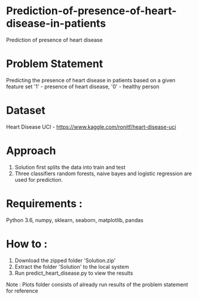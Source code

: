# Prediction-of-presence-of-heart-disease-in-patients
Prediction of presence of heart disease
# Problem Statement
Predicting the presence of heart disease in patients based on a given feature set '1' - presence of heart disease, '0' - healthy person
# Dataset
Heart Disease UCI - https://www.kaggle.com/ronitf/heart-disease-uci
# Approach 
1. Solution first splits the data into train and test 
2. Three classifiers random forests, naive bayes and logistic regression are used for prediction.
# Requirements :
Python 3.6, numpy, sklearn, seaborn, matplotlib, pandas
# How to :
1. Download the zipped folder 'Solution.zip'
2. Extract the folder 'Solution' to the local system
3. Run predict_heart_disease.py to view the results

Note : Plots folder consists of already run results of the problem statement for reference
